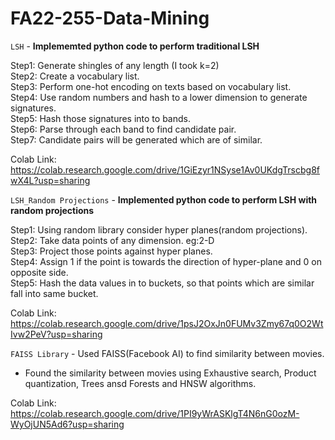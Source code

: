 # FA22-255-Data-Mining

`LSH` - **Implememted python code to perform traditional LSH**

Step1: Generate shingles of any length (I took k=2) \
Step2: Create a vocabulary list. \
Step3: Perform one-hot encoding on texts based on vocabulary list. \
Step4: Use random numbers and hash to a lower dimension to generate signatures. \
Step5: Hash those signatures into to bands. \
Step6: Parse through each band to find candidate pair. \
Step7: Candidate pairs will be generated which are of similar.

Colab Link: https://colab.research.google.com/drive/1GiEzyr1NSyse1Av0UKdgTrscbg8fwX4L?usp=sharing


`LSH_Random Projections` - **Implemented python code to perform LSH with random projections**

Step1: Using random library consider hyper planes(random projections). \
Step2: Take data points of any dimension. eg:2-D \
Step3: Project those points against hyper planes. \
Step4: Assign 1 if the point is towards the direction of hyper-plane and 0 on opposite side. \
Step5: Hash the data values in to buckets, so that points which are similar fall into same bucket.

Colab Link: https://colab.research.google.com/drive/1psJ2OxJn0FUMv3Zmy67q0O2WtIvw2PeV?usp=sharing


`FAISS Library` - Used FAISS(Facebook AI) to find similarity between movies.

* Found the similarity between movies using Exhaustive search, Product quantization, Trees ansd Forests and HNSW algorithms.

Colab Link: https://colab.research.google.com/drive/1PI9yWrASKlgT4N6nG0ozM-WyOjUN5Ad6?usp=sharing

